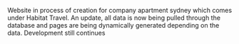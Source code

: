 Website in process of creation for company apartment sydney which comes
under Habitat Travel.
An update, all data is now being pulled through the database
and pages are being dynamically generated depending on the data.
Development still continues

